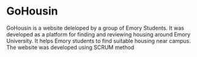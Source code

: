 # GoHousin

GoHousin is a website deleloped by a group of Emory Students.
It was developed as a platform for finding and reviewing housing around Emory University. It helps Emory students to find suitable housing near campus. The website was developed using SCRUM method
